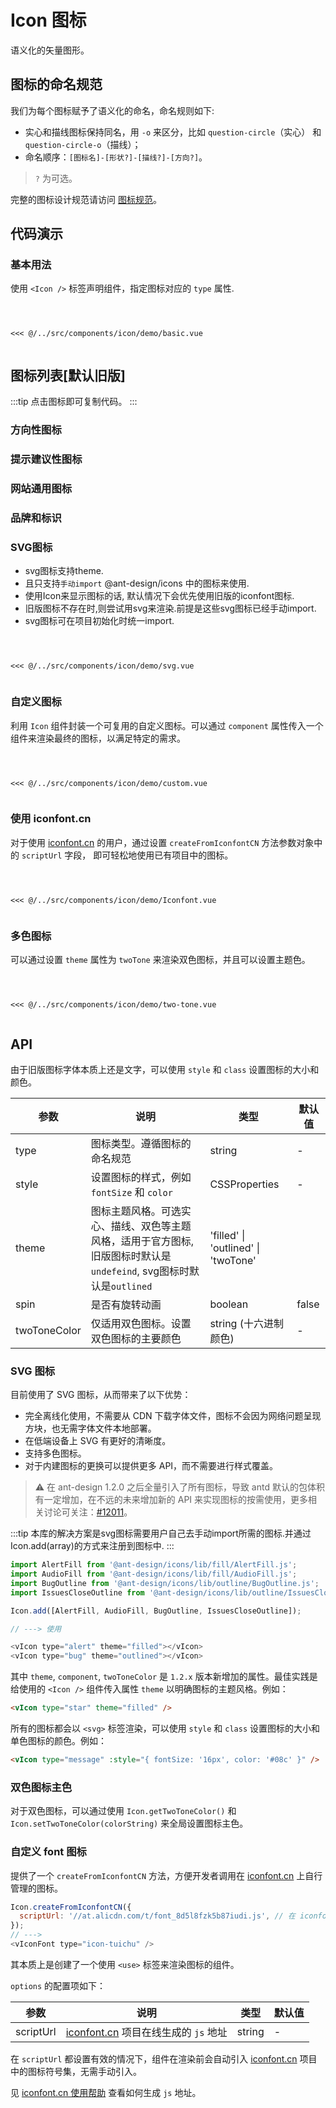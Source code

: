# Icon 图标
语义化的矢量图形。

## 图标的命名规范
我们为每个图标赋予了语义化的命名，命名规则如下:
- 实心和描线图标保持同名，用 `-o` 来区分，比如 `question-circle`（实心） 和 `question-circle-o`（描线）；
- 命名顺序：`[图标名]-[形状?]-[描线?]-[方向?]`。

> `?` 为可选。

完整的图标设计规范请访问 [图标规范](https://2x.ant.design/docs/spec/icon-cn)。

## 代码演示

### 基本用法
使用 `<Icon />` 标签声明组件，指定图标对应的 `type` 属性.

<Code>
<Basic></Basic>
<Wrapper slot="code">
<<< @/../src/components/icon/demo/basic.vue
</Wrapper>
</Code>

## 图标列表[默认旧版]
:::tip
点击图标即可复制代码。
:::

### 方向性图标
<IconSet category="direction"></IconSet>

### 提示建议性图标
<IconSet category="suggestion"></IconSet>

### 网站通用图标
<IconSet category="other"></IconSet>

### 品牌和标识
<IconSet category="logo"></IconSet>

### SVG图标
- svg图标支持theme. 
- 且只支持`手动import` @ant-design/icons 中的图标来使用. 
- 使用Icon来显示图标的话, 默认情况下会优先使用旧版的iconfont图标.
- 旧版图标不存在时,则尝试用svg来渲染.前提是这些svg图标已经手动import.
- svg图标可在项目初始化时统一import.

<Code>
<IconSVG></IconSVG>
<Wrapper slot="code">
<<< @/../src/components/icon/demo/svg.vue
</Wrapper>
</Code>

### 自定义图标
利用 `Icon` 组件封装一个可复用的自定义图标。可以通过 `component` 属性传入一个组件来渲染最终的图标，以满足特定的需求。

<Code>
<Custom></Custom>
<Wrapper slot="code">
<<< @/../src/components/icon/demo/custom.vue
</Wrapper>
</Code>


### 使用 iconfont.cn
对于使用 [iconfont.cn](http://iconfont.cn/) 的用户，通过设置 `createFromIconfontCN` 方法参数对象中的 `scriptUrl` 字段， 即可轻松地使用已有项目中的图标。

<Code>
<Iconfont></Iconfont>
<Wrapper slot="code">
<<< @/../src/components/icon/demo/Iconfont.vue
</Wrapper>
</Code>

### 多色图标
可以通过设置 `theme` 属性为 `twoTone` 来渲染双色图标，并且可以设置主题色。

<Code>
<TwoTone></TwoTone>
<Wrapper slot="code">
<<< @/../src/components/icon/demo/two-tone.vue
</Wrapper>
</Code>

## API
由于旧版图标字体本质上还是文字，可以使用 `style` 和 `class` 设置图标的大小和颜色。


| 参数 | 说明 | 类型 | 默认值 |
| --- | --- | --- | --- |
| type | 图标类型。遵循图标的命名规范 | string | - |
| style | 设置图标的样式，例如 `fontSize` 和 `color` | CSSProperties | - |
| theme | 图标主题风格。可选实心、描线、双色等主题风格，适用于官方图标, 旧版图标时默认是`undefeind`, svg图标时默认是`outlined` | 'filled' \| 'outlined' \| 'twoTone' |  |
| spin | 是否有旋转动画 | boolean | false |
| twoToneColor | 仅适用双色图标。设置双色图标的主要颜色 | string (十六进制颜色) | - |


### SVG 图标

目前使用了 SVG 图标，从而带来了以下优势：

- 完全离线化使用，不需要从 CDN 下载字体文件，图标不会因为网络问题呈现方块，也无需字体文件本地部署。
- 在低端设备上 SVG 有更好的清晰度。
- 支持多色图标。
- 对于内建图标的更换可以提供更多 API，而不需要进行样式覆盖。
> ⚠️ 在 ant-design 1.2.0 之后全量引入了所有图标，导致 antd 默认的包体积有一定增加，在不远的未来增加新的 API 来实现图标的按需使用，更多相关讨论可关注：[#12011](https://github.com/ant-design/ant-design/issues/12011)。

:::tip
本库的解决方案是svg图标需要用户自己去手动import所需的图标.并通过Icon.add(array)的方式来注册到图标中.
:::

```js
import AlertFill from '@ant-design/icons/lib/fill/AlertFill.js';
import AudioFill from '@ant-design/icons/lib/fill/AudioFill.js';
import BugOutline from '@ant-design/icons/lib/outline/BugOutline.js';
import IssuesCloseOutline from '@ant-design/icons/lib/outline/IssuesCloseOutline.js';

Icon.add([AlertFill, AudioFill, BugOutline, IssuesCloseOutline]);

// ---> 使用

<vIcon type="alert" theme="filled"></vIcon>
<vIcon type="bug" theme="outlined"></vIcon>
```

其中 `theme`, `component`, `twoToneColor` 是 `1.2.x` 版本新增加的属性。最佳实践是给使用的 `<Icon />` 组件传入属性 `theme` 以明确图标的主题风格。例如：

```html
<vIcon type="star" theme="filled" />
```

所有的图标都会以 `<svg>` 标签渲染，可以使用 `style` 和 `class` 设置图标的大小和单色图标的颜色。例如：

```html
<vIcon type="message" :style="{ fontSize: '16px', color: '#08c' }" />
```

### 双色图标主色

对于双色图标，可以通过使用 `Icon.getTwoToneColor()` 和 `Icon.setTwoToneColor(colorString)` 来全局设置图标主色。

### 自定义 font 图标

提供了一个 `createFromIconfontCN` 方法，方便开发者调用在 [iconfont.cn](http://iconfont.cn/) 上自行管理的图标。

```js
Icon.createFromIconfontCN({
  scriptUrl: '//at.alicdn.com/t/font_8d5l8fzk5b87iudi.js', // 在 iconfont.cn 上生成
});
// --->
<vIconFont type="icon-tuichu" />
```

其本质上是创建了一个使用 `<use>` 标签来渲染图标的组件。

`options` 的配置项如下：

| 参数 | 说明 | 类型 | 默认值 |
| --- | --- | --- | --- |
| scriptUrl | [iconfont.cn](http://iconfont.cn/) 项目在线生成的 `js` 地址 | string | - |

在 `scriptUrl` 都设置有效的情况下，组件在渲染前会自动引入 [iconfont.cn](http://iconfont.cn/) 项目中的图标符号集，无需手动引入。

见 [iconfont.cn 使用帮助](http://iconfont.cn/help/detail?spm=a313x.7781069.1998910419.15&helptype=code) 查看如何生成 `js` 地址。

<script>
import Basic from '~comps/icon/demo/basic';
import IconSet from '~comps/icon/demo/iconSet';
import IconSVG from '~comps/icon/demo/svg';
import Custom from '~comps/icon/demo/custom';
import Iconfont from '~comps/icon/demo/iconfont';
import TwoTone from '~comps/icon/demo/two-tone';

export default {
    components: {
        Basic,
        IconSet,
        IconSVG,
        Custom,
        Iconfont,
        TwoTone,
    },
}
</script>
